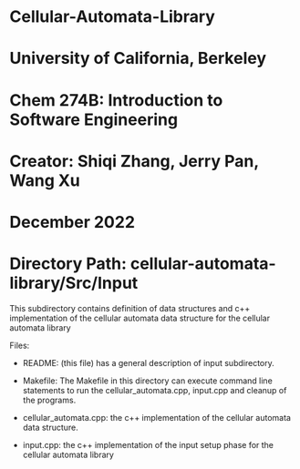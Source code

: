 # Cellular-Automata-Library
# University of California, Berkeley
# Chem 274B: Introduction to Software Engineering
# Creator: Shiqi Zhang, Jerry Pan, Wang Xu
# December 2022
# Directory Path: cellular-automata-library/Src/Input

This subdirectory contains definition of data structures and c++ implementation 
        of the cellular automata data structure for the cellular 
        automata library

Files:
  - README: (this file) has a general description of input subdirectory.

  - Makefile: The Makefile in this directory can execute command line statements 
  to run the cellular_automata.cpp, input.cpp and cleanup of the programs.

  - cellular_automata.cpp: the c++ implementation of the cellular automata data structure.

  - input.cpp: the c++ implementation of the input setup phase for the cellular automata library